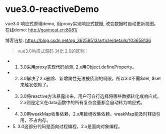 # vue3.0-reactiveDemo
vue3.0 响应式原理demo, 用proxy实现响应式数据, 改变数据时自动更新视图。
在线demo: http://gavincat.cn:8081/

博客链接: https://blog.csdn.net/qq_36259513/article/details/103658136

> vue3.0响应式源码 对比 2.0的区别：
- 1. 3.0采用proxy实现代码侦测, 2.x用Object.defineProperty。
- 2. 3.0解决了2.x删除、新增属性无法被侦测的局限，所以3.0不需$del, $set来触发依赖了。
- 3. 3.0将reactive方法暴露出来，用户可自行选择将哪些数据转化成响应式，2.x则是定义在data函数中的所有复杂变量都会自动转为响应式。
- 4. 3.0用weakMap收集依赖，2.x用数组收集依赖，weakMap能及时释放引用，不占内存。
- 5. 3.0这部分代码是面向过程编程，2.x是面向对象编程。
